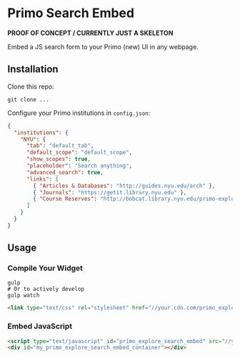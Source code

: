 # Primo Search Embed

**PROOF OF CONCEPT / CURRENTLY JUST A SKELETON**

Embed a JS search form to your Primo (new) UI in any webpage.

## Installation

Clone this repo:

```
git clone ...
```

Configure your Primo institutions in `config.json`:

```json
{
  "institutions": {
    "NYU": {
      "tab": "default_tab",
      "default_scope": "default_scope",
      "show_scopes": true,
      "placeholder": "Search anything",
      "advanced_search": true,
      "links": [
        { "Articles & Databases": "http://guides.nyu.edu/arch" },
        { "Journals": "https://getit.library.nyu.edu" },
        { "Course Reserves": "http://bobcat.library.nyu.edu/primo-explore/search?tab=default_tab&search_scope=nyucr&vid=NYU-NUI" }
      ]
    }
  }
}
```

## Usage

### Compile Your Widget

```
gulp
# Or to actively develop
gulp watch
```

```html
<link type="text/css" rel="stylesheet" href="//your.cdn.com/primo_explore_search_embed_nyu-min.css"/>
```

### Embed JavaScript

```html
<script type="text/javascript" id="primo_explore_search_embed" src="//your.cdn.com/primo_explore_search_embed_nyu-min.js?vid=NYU&element_id=my_primo_explore_search_embed_container"></script>
<div id="my_primo_explore_search_embed_container"></div>
```

